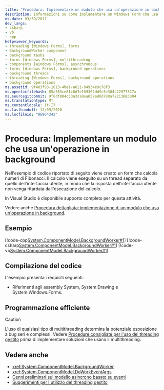 ```yaml
---
title: "Procedura: Implementare un modulo che usa un'operazione in background"
description: Informazioni su come implementare un Windows Form che usa un'operazione in background in modo che un'operazione possa continuare a essere eseguita mentre un'altra operazione continua.
ms.date: 03/30/2017
dev_langs:
- csharp
- vb
- cpp
helpviewer_keywords:
- threading [Windows Forms], forms
- BackgroundWorker component
- background tasks
- forms [Windows Forms], multithreading
- components [Windows Forms], asynchronous
- forms [Windows Forms], background operations
- background threads
- threading [Windows Forms], background operations
- background operations
ms.assetid: 9f483f93-1613-4be1-a021-b4934e9c78f3
ms.openlocfilehash: 85a583ce81c8d7e169302dd9e3e304c22977327a
ms.sourcegitcommit: 9f6df084c53a3da0ea657ed0d708a72213683084
ms.translationtype: MT
ms.contentlocale: it-IT
ms.lasthandoff: 12/09/2020
ms.locfileid: "96964342"
---
```

# <a name="how-to-implement-a-form-that-uses-a-background-operation"></a>Procedura: Implementare un modulo che usa un'operazione in background

Nell'esempio di codice riportato di seguito viene creato un form che calcola numeri di Fibonacci. Il calcolo viene eseguito su un thread separato da quello dell'interfaccia utente, in modo che la risposta dell'interfaccia utente non venga ritardata dall'esecuzione del calcolo.  
  
 In Visual Studio è disponibile supporto completo per questa attività.  
  
 Vedere anche [Procedura dettagliata: implementazione di un modulo che usa un'operazione in background](walkthrough-implementing-a-form-that-uses-a-background-operation.md).  
  
## <a name="example"></a>Esempio  

 [!code-cpp[System.ComponentModel.BackgroundWorker#1](~/samples/snippets/cpp/VS_Snippets_Winforms/System.ComponentModel.BackgroundWorker/CPP/fibonacciform.cpp#1)]
 [!code-csharp[System.ComponentModel.BackgroundWorker#1](~/samples/snippets/csharp/VS_Snippets_Winforms/System.ComponentModel.BackgroundWorker/CS/fibonacciform.cs#1)]
 [!code-vb[System.ComponentModel.BackgroundWorker#1](~/samples/snippets/visualbasic/VS_Snippets_Winforms/System.ComponentModel.BackgroundWorker/VB/fibonacciform.vb#1)]  
  
## <a name="compiling-the-code"></a>Compilazione del codice  

 L'esempio presenta i requisiti seguenti:  
  
- Riferimenti agli assembly System, System.Drawing e System.Windows.Forms.  
  
## <a name="robust-programming"></a>Programmazione efficiente  
  
> [!CAUTION]
> L'uso di qualsiasi tipo di multithreading determina la potenziale esposizione a bug seri e complessi. Vedere [Procedure consigliate per l'uso del threading gestito](/dotnet/standard/threading/managed-threading-best-practices) prima di implementare soluzioni che usano il multithreading.  
  
## <a name="see-also"></a>Vedere anche

- <xref:System.ComponentModel.BackgroundWorker>
- <xref:System.ComponentModel.DoWorkEventArgs>
- [Cenni preliminari sul modello asincrono basato su eventi](/dotnet/standard/asynchronous-programming-patterns/event-based-asynchronous-pattern-overview)
- [Suggerimenti per l'utilizzo del threading gestito](/dotnet/standard/threading/managed-threading-best-practices)
